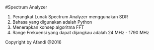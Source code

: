 #Spectrum Analyzer

1. Perangkat Lunak Spectrum Analyzer menggunakan SDR
2. Bahasa yang digunakan adalah Python
3. Menerapkan konsep algoritma FFT
4. Range Frekuensi yang dapat dijangkau adalah 24 MHz - 1790 MHz

Copyright by Afandi @2016